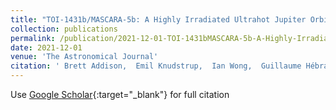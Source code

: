 ```yaml
---
title: "TOI-1431b/MASCARA-5b: A Highly Irradiated Ultrahot Jupiter Orbiting One of the Hottest and Brightest Known Exoplanet Host Stars"
collection: publications
permalink: /publication/2021-12-01-TOI-1431bMASCARA-5b-A-Highly-Irradiated-Ultrahot-Jupiter-Orbiting-One-of-the-Hottest-and-Brightest-Known-Exoplanet-Host-Stars
date: 2021-12-01
venue: 'The Astronomical Journal'
citation: ' Brett Addison,  Emil Knudstrup,  Ian Wong,  Guillaume Hébrard,  Patrick Dorval,  Ignas Snellen,  Simon Albrecht,  Aaron Bello-Arufe,  Jose-Manuel Almenara,  Isabelle Boisse,  Xavier Bonfils,  Shweta Dalal,  Olivier Demangeon,  Sergio Hoyer,  Flavien Kiefer,  N. Santos,  Grzegorz Nowak,  Rafael Luque,  Monika Stangret,  Enric Palle,  René Tronsgaard,  Victoria Antoci,  Lars Buchhave,  Maximilian Günther,  Tansu Daylan,  Felipe Murgas,  Hannu Parviainen,  Emma Esparza-Borges,  Nicolas Crouzet,  Norio Narita,  Akihiko Fukui,  Kiyoe Kawauchi,  Noriharu Watanabe,  Markus Rabus,  Marshall Johnson,  Gilles Otten,  Geert Jan Talens,  Samuel Cabot,  Debra Fischer,  Frank Grundahl,  Mads Fredslund Andersen,  Jens Jessen-Hansen,  Pere Pallé,  Avi Shporer,  David Ciardi,  Jake Clark,  Robert Wittenmyer,  Duncan Wright,  Jonathan Horner,  Karen Collins,  Eric Jensen,  John Kielkopf,  Richard Schwarz,  Gregor Srdoc,  Mesut Yilmaz,  Hakan Senavci,  Brendan Diamond,  Daniel Harbeck,  Thaddeus Komacek,  Jeffrey Smith,  Songhu Wang,  Jason Eastman,  Keivan Stassun,  David Latham,  Roland Vanderspek,  Sara Seager,  Joshua Winn,  Jon Jenkins,  Dana Louie,  Luke Bouma,  Joseph Twicken,  Alan Levine,  Brian McLean, &quot;TOI-1431b/MASCARA-5b: A Highly Irradiated Ultrahot Jupiter Orbiting One of the Hottest and Brightest Known Exoplanet Host Stars.&quot; The Astronomical Journal, 2021.'
---
```

Use [Google Scholar](https://scholar.google.com/scholar?q=TOI+1431b/MASCARA+5b:+A+Highly+Irradiated+Ultrahot+Jupiter+Orbiting+One+of+the+Hottest+and+Brightest+Known+Exoplanet+Host+Stars){:target="_blank"} for full citation